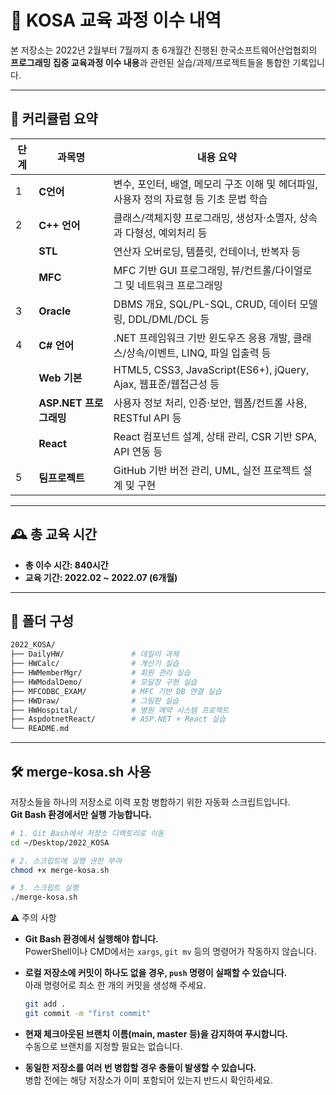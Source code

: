 # 📘 KOSA 교육 과정 이수 내역

본 저장소는 2022년 2월부터 7월까지 총 6개월간 진행된 한국소프트웨어산업협회의 **프로그래밍 집중 교육과정 이수 내용**과 관련된 실습/과제/프로젝트들을 통합한 기록입니다.

---

## 🧾 커리큘럼 요약

| 단계 | 과목명                 | 내용 요약                                                                              |
| ---- | ---------------------- | -------------------------------------------------------------------------------------- |
| 1    | **C언어**              | 변수, 포인터, 배열, 메모리 구조 이해 및 헤더파일, 사용자 정의 자료형 등 기초 문법 학습 |
| 2    | **C++ 언어**           | 클래스/객체지향 프로그래밍, 생성자·소멸자, 상속과 다형성, 예외처리 등                  |
|      | **STL**                | 연산자 오버로딩, 템플릿, 컨테이너, 반복자 등                                           |
|      | **MFC**                | MFC 기반 GUI 프로그래밍, 뷰/컨트롤/다이얼로그 및 네트워크 프로그래밍                   |
| 3    | **Oracle**             | DBMS 개요, SQL/PL-SQL, CRUD, 데이터 모델링, DDL/DML/DCL 등                             |
| 4    | **C# 언어**            | .NET 프레임워크 기반 윈도우즈 응용 개발, 클래스/상속/이벤트, LINQ, 파일 입출력 등      |
|      | **Web 기본**           | HTML5, CSS3, JavaScript(ES6+), jQuery, Ajax, 웹표준/웹접근성 등                        |
|      | **ASP.NET 프로그래밍** | 사용자 정보 처리, 인증·보안, 웹폼/컨트롤 사용, RESTful API 등                          |
|      | **React**              | React 컴포넌트 설계, 상태 관리, CSR 기반 SPA, API 연동 등                              |
| 5    | **팀프로젝트**         | GitHub 기반 버전 관리, UML, 실전 프로젝트 설계 및 구현                                 |

---

## 🕰 총 교육 시간

- **총 이수 시간: 840시간**
- **교육 기간: 2022.02 ~ 2022.07 (6개월)**

---

## 📂 폴더 구성

```bash
2022_KOSA/
├── DailyHW/               # 데일리 과제
├── HWCalc/                # 계산기 실습
├── HWMemberMgr/           # 회원 관리 실습
├── HWModalDemo/           # 모달창 구현 실습
├── MFCODBC_EXAM/          # MFC 기반 DB 연결 실습
├── HWDraw/                # 그림판 실습
├── HWHospital/            # 병원 예약 시스템 프로젝트
├── AspdotnetReact/        # ASP.NET + React 실습
└── README.md
```

---

## 🛠 merge-kosa.sh 사용

저장소들을 하나의 저장소로 이력 포함 병합하기 위한 자동화 스크립트입니다.  
**Git Bash 환경에서만 실행 가능합니다.**

```bash
# 1. Git Bash에서 저장소 디렉토리로 이동
cd ~/Desktop/2022_KOSA

# 2. 스크립트에 실행 권한 부여
chmod +x merge-kosa.sh

# 3. 스크립트 실행
./merge-kosa.sh
```

⚠ 주의 사항

- **Git Bash 환경에서 실행해야 합니다.**  
  PowerShell이나 CMD에서는 `xargs`, `git mv` 등의 명령어가 작동하지 않습니다.

- **로컬 저장소에 커밋이 하나도 없을 경우, `push` 명령이 실패할 수 있습니다.**  
  아래 명령어로 최소 한 개의 커밋을 생성해 주세요.

  ```bash
  git add .
  git commit -m "first commit"
  ```

- **현재 체크아웃된 브랜치 이름(main, master 등)을 감지하여 푸시합니다.**  
  수동으로 브랜치를 지정할 필요는 없습니다.

- **동일한 저장소를 여러 번 병합할 경우 충돌이 발생할 수 있습니다.**  
  병합 전에는 해당 저장소가 이미 포함되어 있는지 반드시 확인하세요.
